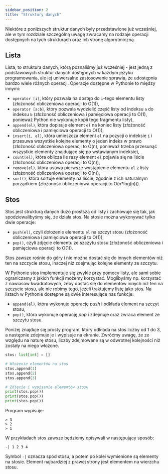 ```yaml
---
sidebar_position: 2
title: "Struktury danych"
---
```


Niektóre z poniższych struktur danych były przedstawione już wcześniej, ale w
tym rozdziale szczególną uwagę zwracamy na rodzaje operacji dostępnych na
tych strukturach oraz ich stronę algorytmiczną.

## Lista

Lista, to struktura danych, którą poznaliśmy już wcześniej - jest jedną z
podstawowych struktur danych dostępnych w każdym języku programowania, ale jej
uniwersalne zastosowanie sprawia, że udostępnia bardzo wiele różnych operacji.
Operacje dostępne w Pythonie to między innymi:

- `operator [i]`, który pozwala na dostęp do `i`-tego elementu listy (złożoność
  obliczeniowa operacji to O(1)),
- `operator [a:b]`, który pozwala wydzielić część listy od indeksu `a` do
  indeksu `b` (złożoność obliczeniowa i pamięciowa operacji to O(1), ponieważ
  Python nie wykonuje kopii tego fragmentu listy),
- `append(el)`, która dopisuje element `el` na koniec listy (złożoność obliczeniowa
  i pamięciowa operacji to O(1)),
- `insert(i, el)`, która umieszcza element `el` na pozycji o indeksie `i` i
  przesuwa wszystkie kolejne elementy o jeden indeks w prawo (złożoność obliczeniowa
  operacji to O(n), ponieważ trzeba przesunąć wszystkie elementy znajdujące się
  po wstawianym indeksie),
- `count(el)`, która oblicza ile razy element `el` pojawia się na liście (złożoność
  obliczeniowa operacji to O(n)),
- `remove(el)`, która usuwa pierwsze wystąpienie elementu `el` z listy (złożoność
  obliczeniowa operacji to O(n)),
- `sort()`, która sortuje elementy na liście, zgodnie z ich naturalnym porządkiem
  (złożoność obliczeniowa operacji to O(n*log(n))).

## Stos

Stos jest strukturą danych dużo prostszą od listy i zachowuje się tak, jak
spodziewalibyśmy się, że działa stos. Na stosie można wykonywać tylko dwie
operacje:

- `push(el)`, czyli dołożenie elementu `el` na szczyt stosu (złożoność
  obliczeniowa i pamięciowa operacji to O(1)),
- `pop()`, czyli zdjęcie elementu ze szczytu stosu (złożoność obliczeniowa i
  pamięciowa operacji to O(1)).

Stos zawsze rośnie do góry i nie można dostać się do innych elementów niż ten na
szczycie stosu, inaczej niż zdejmując kolejne elementy ze szczytu.

W Pythonie stos implementuje się zwykle przy pomocy listy, ale sami sobie
ograniczamy z jakich funkcji możemy korzystać. Moglibyśmy np. korzystać z
nawiasów kwadratowych, żeby dostać się do elementów innych niż ten na szczycie
stosu, ale nie robimy tego, jeżeli traktujemy listę jako stos. Na listach
w Pythonie dostępne są dwie interesujące nas funkcje:

- `append(el)`, która wykonuje operację _push_ i odkłada element na szczyt
  stosu,
- `pop()`, która wykonuje operację _pop_ i zdejmuje oraz zwraca element ze
  szczytu stosu.

Poniżej znajduje się prosty program, który odkłada na stos liczby od 1 do 3, a
następnie zdejmuje je i wypisuje na ekranie. Zwróćmy uwagę, że ze względu na
naturę stosu, liczby zdejmowane są w odwrotnej kolejności niż zostały na niego
włożone.

```python showLineNumbers
stos: list[int] = []

# Włożenie elementów na stos
stos.append(1)
stos.append(2)
stos.append(3)

# Zdjęcie i wypisanie elementów stosu
print(stos.pop())
print(stos.pop())
print(stos.pop())
```

Program wypisuje:

```
> 3
> 2
> 1
```

W przykładach stos zawsze będziemy opisywali w następujący sposób:

```
-| 1 2 3 4
```

Symbol `-|` oznacza spód stosu, a potem po kolei wymienione są elementy na
stosie. Element najbardziej z prawej strony jest elementem na wierzchu stosu.
